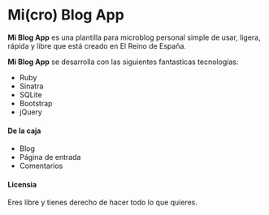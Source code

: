 # Mi(cro) Blog App

**Mi Blog App** es una plantilla para microblog personal simple de usar, ligera, rápida y libre que está creado en El Reino de España.

**Mi Blog App** se desarrolla con las siguientes fantasticas tecnologías:

* Ruby
* Sinatra
* SQLite
* Bootstrap
* jQuery

#### De la caja

* Blog
* Página de entrada
* Comentarios

#### Licensia

Eres libre y tienes derecho de hacer todo lo que quieres.
